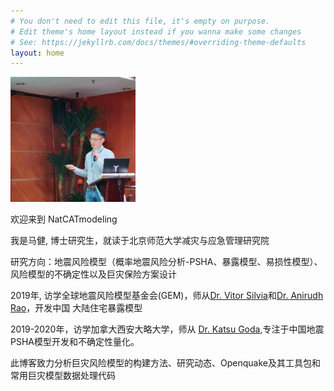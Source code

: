 ```yaml
---
# You don't need to edit this file, it's empty on purpose.
# Edit theme's home layout instead if you wanna make some changes
# See: https://jekyllrb.com/docs/themes/#overriding-theme-defaults
layout: home
---
```


<div class="divider">
    <div class="left">
        <img id="profilepic" width="200" height="200" src="assets/profile.JPG" alt="Profile">
    </div>
    <div class="right">
        <p>欢迎来到 NatCATmodeling</p>
        <p>我是马健, 博士研究生，就读于北京师范大学减灾与应急管理研究院</p>
        <p>
           研究方向：地震风险模型（概率地震风险分析-PSHA、暴露模型、易损性模型）、风险模型的不确定性以及巨灾保险方案设计
        </p>
        <p>
           2019年, 访学全球地震风险模型基金会(GEM)，师从<a 
           href= "https://www.researchgate.net/profile/Vitor_Silva7/">Dr. Vitor Silvia</a>和<a 
           href= "https://scholar.google.com/citations?user=3B8O4MEAAAAJ&hl=en/">Dr. Anirudh Rao</a>，开发中国
           大陆住宅暴露模型
        </p>
        <p>
           2019-2020年，访学加拿大西安大略大学，师从 <a 
           href= "https://www.researchgate.net/profile/Katsuichiro_Goda/">Dr. Katsu Goda</a>,专注于中国地震PSHA模型开发和不确定性量化。
        </p>
        <p>此博客致力分析巨灾风险模型的构建方法、研究动态、Openquake及其工具包和常用巨灾模型数据处理代码</p>
    </div>
</div>
